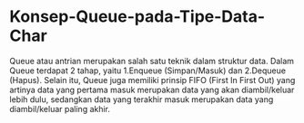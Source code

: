 # Konsep-Queue-pada-Tipe-Data-Char
Queue atau antrian merupakan salah satu teknik dalam struktur data. Dalam Queue terdapat 2 tahap, yaitu 1.Enqueue (Simpan/Masuk) dan 2.Dequeue (Hapus). Selain itu, Queue juga memiliki prinsip FIFO (First In First Out) yang artinya data yang pertama masuk merupakan data yang akan diambil/keluar lebih dulu, sedangkan data yang terakhir masuk merupakan data yang diambil/keluar paling akhir.
